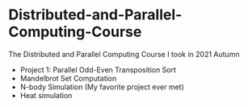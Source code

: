 # Distributed-and-Parallel-Computing-Course
The Distributed and Parallel Computing Course I took in 2021 Autumn  
+ Project 1: Parallel Odd-Even Transposition Sort  
+ Mandelbrot Set Computation  
+ N-body Simulation (My favorite project ever met)  
+ Heat simulation  
